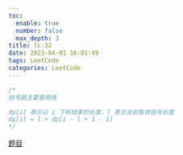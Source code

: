 ```yaml
---
toc:
  enable: true
  number: false
  max_depth: 3
title: lc-32
date: 2023-04-01 16:01:49
tags: LeetCode
categories: LeetCode
---
```


```cpp
/*
括号题主要是用栈

dp[i] 表示以 i 下标结束的长度，l 表示当前有效括号长度
dp[i] = l + dp[i - l + 1 - 1]
*/
```

[题目](https://leetcode.com/problems/longest-valid-parentheses/)